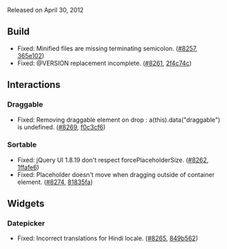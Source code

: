 <script>{
	"title": "jQuery UI 1.8.20 Changelog"
}</script>

Released on April 30, 2012

## Build

* Fixed: Minified files are missing terminating semicolon. ([#8257](http://bugs.jqueryui.com/ticket/8257), [365e102](http://github.com/jquery/jquery-ui/commit/365e1022578da9ca96bbbd29c6e2bb8049796c4a))
* Fixed: @VERSION replacement incomplete. ([#8261](http://bugs.jqueryui.com/ticket/8261), [2f4c74c](http://github.com/jquery/jquery-ui/commit/2f4c74c4cec9e44e003b1d2570b259dfaf9f57d9))

## Interactions

### Draggable

* Fixed: Removing draggable element on drop : a(this).data("draggable") is undefined. ([#8269](http://bugs.jqueryui.com/ticket/8269), [f0c3cf6](http://github.com/jquery/jquery-ui/commit/f0c3cf6f1a623e7e6aa19c182b2b61c783a3bfc3))

### Sortable

* Fixed: jQuery UI 1.8.19 don't respect forcePlaceholderSize. ([#8262](http://bugs.jqueryui.com/ticket/8262), [1ffafe6](http://github.com/jquery/jquery-ui/commit/1ffafe65b0dd2d8b0ae4dfcfe3beffb3123c7caf))
* Fixed: Placeholder doesn't move when dragging outside of container element. ([#8274](http://bugs.jqueryui.com/ticket/8274), [81835fa](http://github.com/jquery/jquery-ui/commit/81835fab0c43f18e4033650adaeae2f22d3efd5b))

## Widgets

### Datepicker

* Fixed: Incorrect translations for Hindi locale. ([#8265](http://bugs.jqueryui.com/ticket/8265), [849b562](http://github.com/jquery/jquery-ui/commit/849b56238c1c57d49edfd8489f2f51fa77c58a99))
